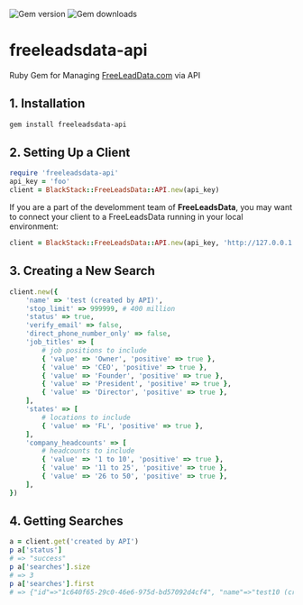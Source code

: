 ![Gem version](https://img.shields.io/gem/v/freeleadsdata-api) ![Gem downloads](https://img.shields.io/gem/dt/freeleadsdata-api)

# freeleadsdata-api

Ruby Gem for Managing [FreeLeadData.com](https://freeleadsdata.com) via API

## 1. Installation

```bash
gem install freeleadsdata-api
```

## 2. Setting Up a Client

```ruby
require 'freeleadsdata-api'
api_key = 'foo'
client = BlackStack::FreeLeadsData::API.new(api_key)
```

If you are a part of the develomment team of **FreeLeadsData**, you may want to connect your client to a FreeLeadsData running in your local environment:

```ruby
client = BlackStack::FreeLeadsData::API.new(api_key, 'http://127.0.0.1:3000')
```

## 3. Creating a New Search

```ruby
client.new({
    'name' => 'test (created by API)',
    'stop_limit' => 999999, # 400 million
    'status' => true,
    'verify_email' => false, 
    'direct_phone_number_only' => false,
    'job_titles' => [
        # job positions to include
        { 'value' => 'Owner', 'positive' => true },
        { 'value' => 'CEO', 'positive' => true },
        { 'value' => 'Founder', 'positive' => true },
        { 'value' => 'President', 'positive' => true },
        { 'value' => 'Director', 'positive' => true },
    ],
    'states' => [
        # locations to include
        { 'value' => 'FL', 'positive' => true }, 
    ],
    'company_headcounts' => [
        # headcounts to include
        { 'value' => '1 to 10', 'positive' => true },
        { 'value' => '11 to 25', 'positive' => true },
        { 'value' => '26 to 50', 'positive' => true },
    ],
})
```

## 4. Getting Searches

```ruby
a = client.get('created by API')
p a['status']
# => "success"
p a['searches'].size
# => 3
p a['searches'].first
# => {"id"=>"1c640f65-29c0-46e6-975d-bd57092d4cf4", "name"=>"test10 (created by API)", "status"=>true, "earning_per_verified_email"=>0.02200374531835206, "stop_limit"=>999999, "verify_email"=>false, "direct_phone_number_only"=>false, "auto_drain"=>true, "keywords"=>[], "job_titles"=>[{"positive"=>true, "value"=>"President"}, {"positive"=>true, "value"=>"Owner"}, {"positive"=>true, "value"=>"Director"}, {"positive"=>true, "value"=>"CEO"}, {"positive"=>true, "value"=>"Founder"}], "seniorities"=>[], "departments"=>[], "states"=>[{"positive"=>true, "value"=>"FL"}], "industries"=>[{"positive"=>true, "value"=>"Real Estate"}], "sics"=>[], "company_revenues"=>[], "company_headcounts"=>[{"positive"=>true, "value"=>"1 to 10"}, {"positive"=>true, "value"=>"26 to 50"}, {"positive"=>true, "value"=>"11 to 25"}], "company_names"=>[], "company_domains"=>[], "insight"=>{"enabled"=>false, "source"=>nil, "requirement"=>nil, "template"=>nil, "prompt1"=>nil, "prompt2"=>nil, "positive_response_pattern"=>nil, "negative_response_pattern"=>nil}, "export"=>{"export_download_url"=>"", "export_time"=>nil}, "stats"=>{"stat_tier1_scope"=>0, "stat_tier2_scope"=>0, "stat_tier3_scope"=>0, "stat_tier4_scope"=>0, "stat_tier5_scope"=>0, "stat_processed_results"=>0, "stat_verified_results"=>0, "stat_progress"=>0.0}, "economics"=>{"stat_earning"=>0.0, "stat_cost"=>0.0, "stat_profit"=>0.0}, "report"=>{"forecast_text"=>"0", "badge_color"=>"orange", "badge_text"=>"out of credits", "profit_color"=>"green", "profit_text"=>"+$ 0.0", "revenue_text"=>"0.0%", "scope"=>"~0", "progress"=>"0.0%", "processed"=>"0", "processed_rate"=>"0.0%", "verified"=>"0", "verified_rate"=>"0.0%"}}
```
